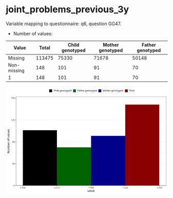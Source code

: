 # joint_problems_previous_3y
Variable mapping to questionnaire: q6, question GG47.
- Number of values:

| Value | Total | Child genotyped | Mother genotyped | Father genotyped |
| ----- | ----- | --------------- | ---------------- | ---------------- |
| Missing | 113475 | 75330 | 71678 | 50148 |
| Non-missing | 148 | 101 | 91 | 70 |
| 1 | 148 | 101 | 91 | 70 |



![](joint_problems_previous_3y_n.png)



